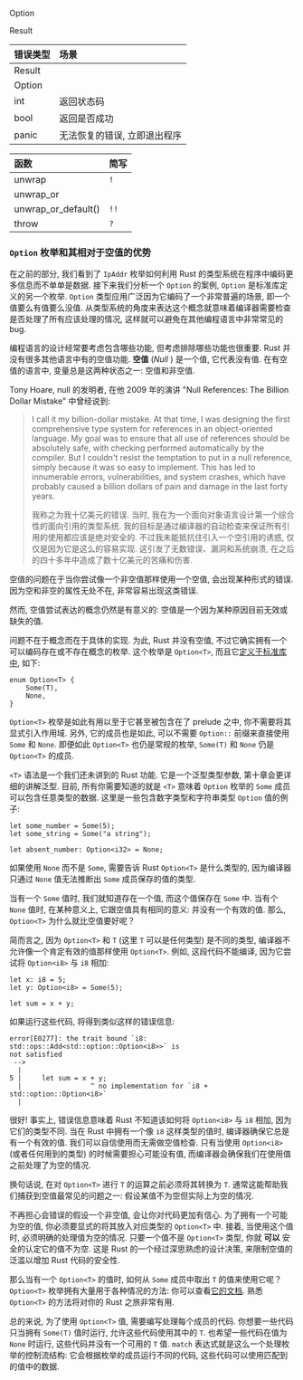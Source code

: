 

Option

Result





| 错误类型 | 场景                         |
| :------- | :--------------------------- |
| Result   |                              |
| Option   |                              |
| int      | 返回状态码                   |
| bool     | 返回是否成功                 |
| panic    | 无法恢复的错误, 立即退出程序 |


| 函数                | 简写 |
| :------------------ | :--- |
| unwrap              | `!`  |
| unwrap_or           |      |
| unwrap_or_default() | `!!` |
| throw               | `?`  |



### `Option` 枚举和其相对于空值的优势

在之前的部分, 我们看到了 `IpAddr` 枚举如何利用 Rust 的类型系统在程序中编码更多信息而不单单是数据. 接下来我们分析一个 `Option` 的案例, `Option` 是标准库定义的另一个枚举. `Option` 类型应用广泛因为它编码了一个非常普遍的场景, 即一个值要么有值要么没值. 从类型系统的角度来表达这个概念就意味着编译器需要检查是否处理了所有应该处理的情况, 这样就可以避免在其他编程语言中非常常见的 bug.

编程语言的设计经常要考虑包含哪些功能, 但考虑排除哪些功能也很重要. Rust 并没有很多其他语言中有的空值功能. **空值** (*Null* ) 是一个值, 它代表没有值. 在有空值的语言中, 变量总是这两种状态之一: 空值和非空值.

Tony Hoare, null 的发明者, 在他 2009 年的演讲 "Null References: The Billion Dollar Mistake" 中曾经说到:

> I call it my billion-dollar mistake. At that time, I was designing the first
> comprehensive type system for references in an object-oriented language. My
> goal was to ensure that all use of references should be absolutely safe, with
> checking performed automatically by the compiler. But I couldn't resist the
> temptation to put in a null reference, simply because it was so easy to
> implement. This has led to innumerable errors, vulnerabilities, and system
> crashes, which have probably caused a billion dollars of pain and damage in
> the last forty years.
>
> 我称之为我十亿美元的错误. 当时, 我在为一个面向对象语言设计第一个综合性的面向引用的类型系统. 我的目标是通过编译器的自动检查来保证所有引用的使用都应该是绝对安全的. 不过我未能抵抗住引入一个空引用的诱惑, 仅仅是因为它是这么的容易实现. 这引发了无数错误、漏洞和系统崩溃, 在之后的四十多年中造成了数十亿美元的苦痛和伤害.

空值的问题在于当你尝试像一个非空值那样使用一个空值, 会出现某种形式的错误. 因为空和非空的属性无处不在, 非常容易出现这类错误.

然而, 空值尝试表达的概念仍然是有意义的: 空值是一个因为某种原因目前无效或缺失的值.

问题不在于概念而在于具体的实现. 为此, Rust 并没有空值, 不过它确实拥有一个可以编码存在或不存在概念的枚举. 这个枚举是 `Option<T>`, 而且它[定义于标准库中][option]<!-- ignore -->, 如下:

[option]: https://doc.rust-lang.org/std/option/enum.Option.html

```vk
enum Option<T> {
    Some(T),
    None,
}
```

`Option<T>` 枚举是如此有用以至于它甚至被包含在了 prelude 之中, 你不需要将其显式引入作用域. 另外, 它的成员也是如此, 可以不需要 `Option::` 前缀来直接使用 `Some` 和 `None`. 即便如此 `Option<T>` 也仍是常规的枚举, `Some(T)` 和 `None` 仍是 `Option<T>` 的成员.

`<T>` 语法是一个我们还未讲到的 Rust 功能. 它是一个泛型类型参数, 第十章会更详细的讲解泛型. 目前, 所有你需要知道的就是 `<T>` 意味着 `Option` 枚举的 `Some` 成员可以包含任意类型的数据. 这里是一些包含数字类型和字符串类型 `Option` 值的例子:

```vk
let some_number = Some(5);
let some_string = Some("a string");

let absent_number: Option<i32> = None;
```

如果使用 `None` 而不是 `Some`, 需要告诉 Rust `Option<T>` 是什么类型的, 因为编译器只通过 `None` 值无法推断出 `Some` 成员保存的值的类型.

当有一个 `Some` 值时, 我们就知道存在一个值, 而这个值保存在 `Some` 中. 当有个 `None` 值时, 在某种意义上, 它跟空值具有相同的意义: 并没有一个有效的值. 那么, `Option<T>` 为什么就比空值要好呢？

简而言之, 因为 `Option<T>` 和 `T` (这里 `T` 可以是任何类型) 是不同的类型, 编译器不允许像一个肯定有效的值那样使用 `Option<T>`. 例如, 这段代码不能编译, 因为它尝试将 `Option<i8>` 与 `i8` 相加:

```vk,ignore
let x: i8 = 5;
let y: Option<i8> = Some(5);

let sum = x + y;
```

如果运行这些代码, 将得到类似这样的错误信息:

```text
error[E0277]: the trait bound `i8: std::ops::Add<std::option::Option<i8>>` is
not satisfied
 -->
  |
5 |     let sum = x + y;
  |                 ^ no implementation for `i8 + std::option::Option<i8>`
  |
```

很好! 事实上, 错误信息意味着 Rust 不知道该如何将 `Option<i8>` 与 `i8` 相加, 因为它们的类型不同. 当在 Rust 中拥有一个像 `i8` 这样类型的值时, 编译器确保它总是有一个有效的值. 我们可以自信使用而无需做空值检查. 只有当使用 `Option<i8>` (或者任何用到的类型) 的时候需要担心可能没有值, 而编译器会确保我们在使用值之前处理了为空的情况.

换句话说, 在对 `Option<T>` 进行 `T` 的运算之前必须将其转换为 `T`. 通常这能帮助我们捕获到空值最常见的问题之一: 假设某值不为空但实际上为空的情况.

不再担心会错误的假设一个非空值, 会让你对代码更加有信心. 为了拥有一个可能为空的值, 你必须要显式的将其放入对应类型的 `Option<T>` 中. 接着, 当使用这个值时, 必须明确的处理值为空的情况. 只要一个值不是 `Option<T>` 类型, 你就 **可以** 安全的认定它的值不为空. 这是 Rust 的一个经过深思熟虑的设计决策, 来限制空值的泛滥以增加 Rust 代码的安全性.

那么当有一个 `Option<T>` 的值时, 如何从 `Some` 成员中取出 `T` 的值来使用它呢？`Option<T>` 枚举拥有大量用于各种情况的方法: 你可以查看[它的文档][docs]<!-- ignore -->. 熟悉 `Option<T>` 的方法将对你的 Rust 之旅非常有用.

[docs]: https://doc.rust-lang.org/std/option/enum.Option.html

总的来说, 为了使用 `Option<T>` 值, 需要编写处理每个成员的代码. 你想要一些代码只当拥有 `Some(T)` 值时运行, 允许这些代码使用其中的 `T`. 也希望一些代码在值为 `None` 时运行, 这些代码并没有一个可用的 `T` 值. `match` 表达式就是这么一个处理枚举的控制流结构: 它会根据枚举的成员运行不同的代码, 这些代码可以使用匹配到的值中的数据.
